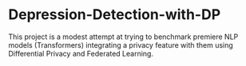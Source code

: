 # Depression-Detection-with-DP
This project is a modest attempt at trying to benchmark premiere NLP models (Transformers) integrating a privacy feature with them using Differential Privacy and Federated Learning.
